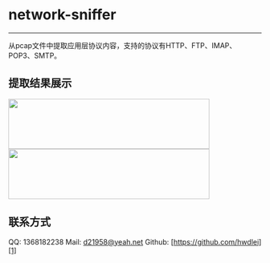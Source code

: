 ﻿# network-sniffer

----

从pcap文件中提取应用层协议内容，支持的协议有HTTP、FTP、IMAP、POP3、SMTP。

## 提取结果展示

<img src="https://coding.net/u/hwdlei/p/pages/git/blob/master/%E8%BF%98%E5%8E%9F%E6%96%87%E4%BB%B6.png" width="400" height="100">

<img src="https://coding.net/u/hwdlei/p/pages/git/blob/master/%E6%96%87%E4%BB%B6%E5%86%85%E5%AE%B9.png" width="400" height="100">


## 联系方式

QQ:  1368182238
Mail:  d21958@yeah.net
Github: [https://github.com/hwdlei][1]


  [1]: https://github.com/hwdlei